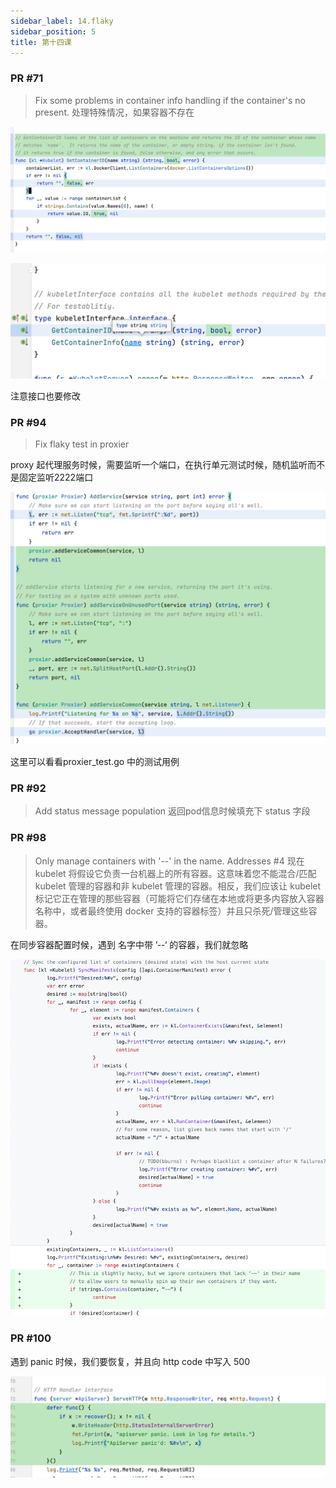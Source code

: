 ```yaml
---
sidebar_label: 14.flaky
sidebar_position: 5
title: 第十四课
---
```


### PR #71
> Fix some problems in container info handling if the container's no present. 处理特殊情况，如果容器不存在

![](https://raw.githubusercontent.com/mouuii/picture/master/%E6%88%AA%E5%B1%8F2023-04-26%20%E4%B8%8B%E5%8D%885.44.56.png)

![](https://raw.githubusercontent.com/mouuii/picture/master/%E6%88%AA%E5%B1%8F2023-04-26%20%E4%B8%8B%E5%8D%885.47.36.png)

注意接口也要修改

### PR #94 
> Fix flaky test in proxier

proxy 起代理服务时候，需要监听一个端口，在执行单元测试时候，随机监听而不是固定监听2222端口

![](https://raw.githubusercontent.com/mouuii/picture/master/%E6%88%AA%E5%B1%8F2023-04-26%20%E4%B8%8B%E5%8D%885.51.14.png)

这里可以看看proxier_test.go 中的测试用例

### PR #92 
> Add status message population 返回pod信息时候填充下 status 字段

### PR #98
> Only manage containers with '--' in the name. Addresses #4 
> 现在 kubelet 将假设它负责一台机器上的所有容器。这意味着您不能混合/匹配 kubelet 管理的容器和非 kubelet 管理的容器。相反，我们应该让 kubelet 标记它正在管理的那些容器（可能将它们存储在本地或将更多内容放入容器名称中，或者最终使用 docker 支持的容器标签）并且只杀死/管理这些容器。

在同步容器配置时候，遇到 名字中带 ’--‘ 的容器，我们就忽略

![](https://raw.githubusercontent.com/mouuii/picture/master/%E6%88%AA%E5%B1%8F2023-04-26%20%E4%B8%8B%E5%8D%886.01.04.png)

### PR #100

遇到 panic 时候，我们要恢复，并且向 http code 中写入 500

![](https://raw.githubusercontent.com/mouuii/picture/master/%E6%88%AA%E5%B1%8F2023-04-26%20%E4%B8%8B%E5%8D%886.02.43.png)